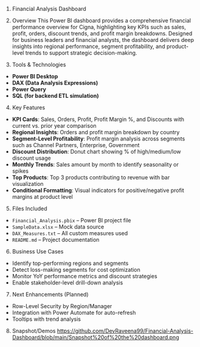 1. Financial Analysis Dashboard 

 2. Overview
This Power BI dashboard provides a comprehensive financial performance overview for Cigna, highlighting key KPIs such as sales, profit, orders, discount trends, and profit margin breakdowns. Designed for business leaders and financial analysts, the dashboard delivers deep insights into regional performance, segment profitability, and product-level trends to support strategic decision-making.

 3. Tools & Technologies
- **Power BI Desktop**
- **DAX (Data Analysis Expressions)**
- **Power Query**
- **SQL (for backend ETL simulation)**

 4. Key Features
- **KPI Cards**: Sales, Orders, Profit, Profit Margin %, and Discounts with current vs. prior year comparison
- **Regional Insights**: Orders and profit margin breakdown by country
- **Segment-Level Profitability**: Profit margin analysis across segments such as Channel Partners, Enterprise, Government
- **Discount Distribution**: Donut chart showing % of high/medium/low discount usage
- **Monthly Trends**: Sales amount by month to identify seasonality or spikes
- **Top Products**: Top 3 products contributing to revenue with bar visualization
- **Conditional Formatting**: Visual indicators for positive/negative profit margins at product level

 5. Files Included
- `Financial_Analysis.pbix` – Power BI project file
- `SampleData.xlsx` – Mock data source
- `DAX_Measures.txt` – All custom measures used
- `README.md` – Project documentation

 6. Business Use Cases
- Identify top-performing regions and segments
- Detect loss-making segments for cost optimization
- Monitor YoY performance metrics and discount strategies
- Enable stakeholder-level drill-down analysis

 7. Next Enhancements (Planned)
- Row-Level Security by Region/Manager
- Integration with Power Automate for auto-refresh
- Tooltips with trend analysis

8. Snapshot/Demos
https://github.com/DevRaveena99/Financial-Analysis-Dashboard/blob/main/Snapshot%20of%20the%20dashboard.png


